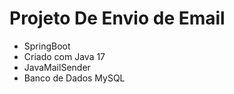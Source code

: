  # Projeto De Envio de Email 
* SpringBoot 
* Criado com Java 17 
* JavaMailSender
* Banco de Dados MySQL

